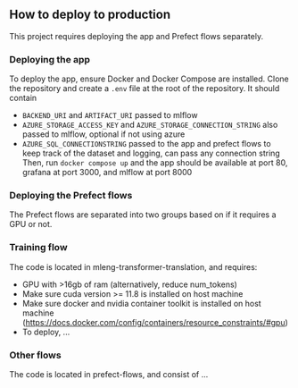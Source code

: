 ## How to deploy to production
This project requires deploying the app and Prefect flows separately.

### Deploying the app
To deploy the app, ensure Docker and Docker Compose are installed. Clone the repository and create a `.env` file at the root of the repository. It should contain
- `BACKEND_URI` and `ARTIFACT_URI` passed to mlflow
- `AZURE_STORAGE_ACCESS_KEY` and `AZURE_STORAGE_CONNECTION_STRING` also passed to mlflow, optional if not using azure
- `AZURE_SQL_CONNECTIONSTRING` passed to the app and prefect flows to keep track of the dataset and logging, can pass any connection string 
Then, run `docker compose up` and the app should be available at port 80, grafana at port 3000, and mlflow at port 8000

### Deploying the Prefect flows
The Prefect flows are separated into two groups based on if it requires a GPU or not. 

### Training flow
The code is located in mleng-transformer-translation, and requires:
- GPU with >16gb of ram (alternatively, reduce num_tokens)
- Make sure cuda version >= 11.8 is installed on host machine
- Make sure docker and nvidia container toolkit is installed on host machine (https://docs.docker.com/config/containers/resource_constraints/#gpu)
- To deploy, ... 

### Other flows
The code is located in prefect-flows, and consist of ...